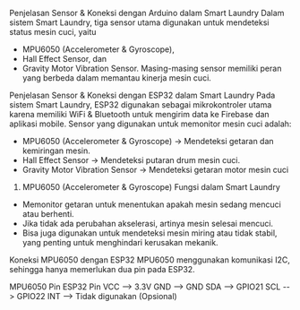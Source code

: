 Penjelasan Sensor & Koneksi dengan Arduino dalam Smart Laundry
Dalam sistem Smart Laundry, tiga sensor utama digunakan untuk mendeteksi status mesin cuci, yaitu 
- MPU6050 (Accelerometer & Gyroscope), 
- Hall Effect Sensor, dan
- Gravity Motor Vibration Sensor.
Masing-masing sensor memiliki peran yang berbeda dalam memantau kinerja mesin cuci.

Penjelasan Sensor & Koneksi dengan ESP32 dalam Smart Laundry
Pada sistem Smart Laundry, ESP32 digunakan sebagai mikrokontroler utama karena memiliki WiFi & Bluetooth 
untuk mengirim data ke Firebase dan aplikasi mobile. Sensor yang digunakan untuk memonitor mesin cuci adalah:

- MPU6050 (Accelerometer & Gyroscope) → Mendeteksi getaran dan kemiringan mesin.
- Hall Effect Sensor → Mendeteksi putaran drum mesin cuci.
- Gravity Motor Vibration Sensor → Mendeteksi getaran motor mesin cuci

1. MPU6050 (Accelerometer & Gyroscope)
Fungsi dalam Smart Laundry
- Memonitor getaran untuk menentukan apakah mesin sedang mencuci atau berhenti.
- Jika tidak ada perubahan akselerasi, artinya mesin selesai mencuci.
- Bisa juga digunakan untuk mendeteksi mesin miring atau tidak stabil, yang penting untuk menghindari kerusakan mekanik.

Koneksi MPU6050 dengan ESP32
MPU6050 menggunakan komunikasi I2C, sehingga hanya memerlukan dua pin pada ESP32.

MPU6050 Pin	ESP32 Pin
VCC -->	3.3V
GND -->	GND
SDA	--> GPIO21
SCL	--> GPIO22
INT	--> Tidak digunakan (Opsional)


